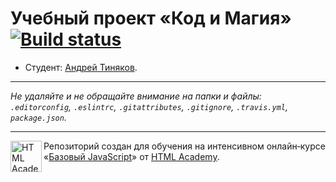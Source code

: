 # Учебный проект «Код и Магия» [![Build status][travis-image]][travis-url]

* Студент: [Андрей Тиняков](https://up.htmlacademy.ru/javascript/11/user/156793).

---

_Не удаляйте и не обращайте внимание на папки и файлы:_<br>
_`.editorconfig`, `.eslintrc`, `.gitattributes`, `.gitignore`, `.travis.yml`, `package.json`._

---

<a href="https://htmlacademy.ru/intensive/javascript"><img align="left" width="50" height="50" title="HTML Academy" src="https://up.htmlacademy.ru/static/img/intensive/javascript/logo-for-github.svg"></a>

Репозиторий создан для обучения на интенсивном онлайн‑курсе «[Базовый JavaScript](https://htmlacademy.ru/intensive/javascript)» от [HTML Academy](https://htmlacademy.ru).

[travis-image]: https://travis-ci.org/htmlacademy-javascript/156793-code-and-magick.svg?branch=master
[travis-url]: https://travis-ci.org/htmlacademy-javascript/156793-code-and-magick
